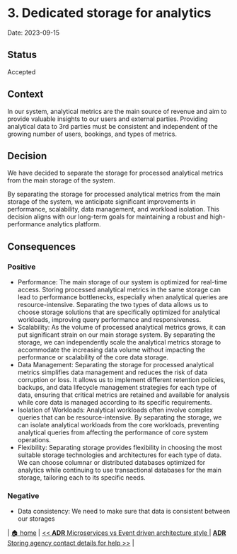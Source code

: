 # 3. Dedicated storage for analytics

Date: 2023-09-15

## Status

Accepted

## Context

In our system, analytical metrics are the main source of revenue and aim to provide valuable insights to our users and external parties. Providing analytical data to 3rd parties must be consistent and independent of the growing number of users, bookings, and types of metrics.

## Decision

We have decided to separate the storage for processed analytical metrics from the main storage of the system.

By separating the storage for processed analytical metrics from the main storage of the system, we anticipate significant improvements in performance, scalability, data management, and workload isolation. This decision aligns with our long-term goals for maintaining a robust and high-performance analytics platform.

## Consequences

### Positive 
* Performance: The main storage of our system is optimized for real-time access. Storing processed analytical metrics in the same storage can lead to performance bottlenecks, especially when analytical queries are resource-intensive. Separating the two types of data allows us to choose storage solutions that are specifically optimized for analytical workloads, improving query performance and responsiveness.
* Scalability: As the volume of processed analytical metrics grows, it can put significant strain on our main storage system. By separating the storage, we can independently scale the analytical metrics storage to accommodate the increasing data volume without impacting the performance or scalability of the core data storage.
* Data Management: Separating the storage for processed analytical metrics simplifies data management and reduces the risk of data corruption or loss. It allows us to implement different retention policies, backups, and data lifecycle management strategies for each type of data, ensuring that critical metrics are retained and available for analysis while core data is managed according to its specific requirements.
* Isolation of Workloads: Analytical workloads often involve complex queries that can be resource-intensive. By separating the storage, we can isolate analytical workloads from the core workloads, preventing analytical queries from affecting the performance of core system operations.
* Flexibility: Separating storage provides flexibility in choosing the most suitable storage technologies and architectures for each type of data. We can choose columnar or distributed databases optimized for analytics while continuing to use transactional databases for the main storage, tailoring each to its specific needs.
  
### Negative
* Data consistency: We need to make sure that data is consistent between our storages

| [🏠 home](../../README.md#adr) | [<< **ADR** Microservices vs Event driven architecture style ](./0002-arch-style-microservices-vs-event-driven.md) | [**ADR** Storing agency contact details for help >>](./0004-store-agency-contact-for-help.md) |